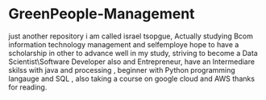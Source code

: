 # GreenPeople-Management
just another repository
i am called israel tsopgue, Actually studying Bcom information technology management 
and selfemploye hope to have a scholarship in other to advance well in my study,
striving to become a Data Scientist\Software Developer also and Entrepreneur,
have an Intermediare skilss with java and processing , beginner with Python programming langauge 
and SQL , also taking a course on google cloud and AWS thanks for reading.
